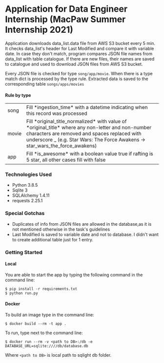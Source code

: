 # Application for Data Engineer Internship (MacPaw Summer Internship 2021)

Application downloads data_list.data file from AWS S3 bucket every 5 min. It checks data_list's header for Last Modified and compare it with variable date. In case they don't match, program compares JSON file names from data_list with table catalogue. If there are new files, their names are saved to catalogue and used to download JSON files from AWS S3 bucket.

Every JSON file is checked for type `song/app/movie`. When there is a type match dict is processed by the type rule. Extracted data is saved to the corresponding table `songs/apps/movies`
 
####  **Rule by type** 

<table>
  <tr>
    <td>song </td>
    <td>Fill *ingestion_time* with a datetime indicating when this record was processed</td>
  </tr>
  <tr>
    <td>movie</td>
    <td>Fill *original_title_normalized* with value of *original_title* where any non-letter and non-number characters are removed and spaces replaced with underscore _ (e.g. Star Wars: The Force Awakens -> star_wars_the_force_awakens)</td>
  </tr>
  <tr>
    <td>app</td>
    <td>Fill *is_awesome* with a boolean value true if rafting is 5 star, all other cases fill with false</td>
  </tr>
</table>

### Technologies Used

* Python 3.8.5
* Sqlite 3
* SQLAlchemy 1.4.11 
* requests 2.25.1

### Special Gotchas

* Duplicates of info from JSON files are allowed in the database,as it is not mentioned otherwise in the task's guidelines 
* Last Modified is saved to variable date and not to database. I didn't want to create additional table just for 1 entry.


### Getting Started

#### Local

You are able to start the app by typing the following command in the command line:

```
$ pip install -r requirements.txt
$ python run.py
```

#### Docker

To build an image type in the command line:

```
$ docker build --rm -t app .
```

To run, type next to the command line:

```
$ docker run --rm -v <path to DB>:/db -e DATABASE_URL=sqlite:////db/database.db
```

Where `<path to DB>` is local path to sqlight db folder.
